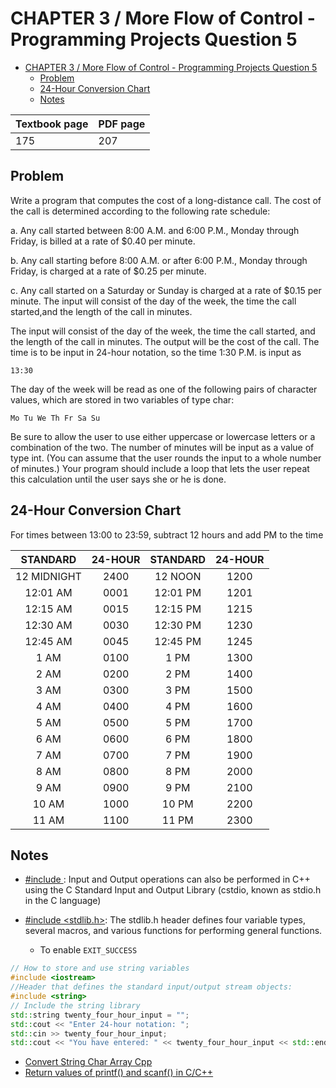 # CHAPTER 3 / More Flow of Control - Programming Projects Question 5

- [CHAPTER 3 / More Flow of Control - Programming Projects Question 5](#chapter-3--more-flow-of-control---programming-projects-question-5)
  - [Problem](#problem)
  - [24-Hour Conversion Chart](#24-hour-conversion-chart)
  - [Notes](#notes)

| Textbook page | PDF page |
| ------------- | -------- |
| 175           | 207      |

## Problem

Write a program that computes the cost of a long-distance call.
The cost of the call is determined according to the following rate schedule:

a. Any call started between 8:00 A.M. and 6:00 P.M., Monday through Friday, is
billed at a rate of $0.40 per minute.

b. Any call starting before 8:00 A.M. or after 6:00 P.M., Monday through Friday,
is charged at a rate of $0.25 per minute.

c. Any call started on a Saturday or Sunday is charged at a rate of $0.15 per minute.
The input will consist of the day of the week, the time the call started,and the
length of the call in minutes.

The input will consist of the day of the week, the time the call started,
and the length of the call in minutes. The output will be the cost of the
call. The time is to be input in 24-hour notation, so the time 1:30 P.M. is
input as

`13:30`

The day of the week will be read as one of the following pairs of character
values, which are stored in two variables of type char:

`Mo Tu We Th Fr Sa Su`

Be sure to allow the user to use either uppercase or lowercase letters or a
combination of the two. The number of minutes will be input as a value
of type int. (You can assume that the user rounds the input to a whole
number of minutes.) Your program should include a loop that lets the
user repeat this calculation until the user says she or he is done.

## 24-Hour Conversion Chart

For times between 13:00 to 23:59, subtract 12 hours and add PM to the time

|  STANDARD   | 24-HOUR | STANDARD | 24-HOUR |
| :---------: | :-----: | :------: | :-----: |
| 12 MIDNIGHT |  2400   | 12 NOON  |  1200   |
|  12:01 AM   |  0001   | 12:01 PM |  1201   |
|  12:15 AM   |  0015   | 12:15 PM |  1215   |
|  12:30 AM   |  0030   | 12:30 PM |  1230   |
|  12:45 AM   |  0045   | 12:45 PM |  1245   |
|    1 AM     |  0100   |   1 PM   |  1300   |
|    2 AM     |  0200   |   2 PM   |  1400   |
|    3 AM     |  0300   |   3 PM   |  1500   |
|    4 AM     |  0400   |   4 PM   |  1600   |
|    5 AM     |  0500   |   5 PM   |  1700   |
|    6 AM     |  0600   |   6 PM   |  1800   |
|    7 AM     |  0700   |   7 PM   |  1900   |
|    8 AM     |  0800   |   8 PM   |  2000   |
|    9 AM     |  0900   |   9 PM   |  2100   |
|    10 AM    |  1000   |  10 PM   |  2200   |
|    11 AM    |  1100   |  11 PM   |  2300   |

## Notes

- [#include <cstdio>](https://www.cplusplus.com/reference/cstdio/): Input and Output operations can also be performed in C++ using the C Standard Input and Output Library (cstdio, known as stdio.h in the C language)

- [#include <stdlib.h>](https://www.tutorialspoint.com/c_standard_library/stdlib_h.htm): The stdlib.h header defines four variable types, several macros, and various functions for performing general functions.
  - To enable `EXIT_SUCCESS`

```c++
// How to store and use string variables
#include <iostream>
//Header that defines the standard input/output stream objects:
#include <string>
// Include the string library
std::string twenty_four_hour_input = "";
std::cout << "Enter 24-hour notation: ";
std::cin >> twenty_four_hour_input;
std::cout << "You have entered: " << twenty_four_hour_input << std::endl;
```

- [Convert String Char Array Cpp](https://www.geeksforgeeks.org/convert-string-char-array-cpp/)
- [Return values of printf() and scanf() in C/C++](https://www.geeksforgeeks.org/return-values-of-printf-and-scanf-in-c-cpp/)
